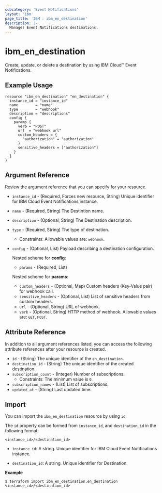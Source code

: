 ```yaml
---
subcategory: 'Event Notifications'
layout: 'ibm'
page_title: 'IBM : ibm_en_destination'
description: |-
  Manages Event Notifications destinations.
---
```


# ibm_en_destination

Create, update, or delete a destination by using IBM Cloud™ Event Notifications.

## Example Usage

```hcl
resource "ibm_en_destination" "en_destination" {
  instance_id = "instance_id"
  name        = "name"
  type        = "webhook"
  description = "descriptions"
  config {
    params {
      verb = "POST"
      url  = "webhook url"
      custom_headers = {
        "authorization" = "authorization"
      }
      sensitive_headers = ["authorization"]
    }
  }
}
```

## Argument Reference

Review the argument reference that you can specify for your resource.

- `instance_id` - (Required, Forces new resource, String) Unique identifier for IBM Cloud Event Notifications instance.

- `name` - (Required, String) The Destintion name.

- `description` - (Optional, String) The Destination description.

- `type` - (Required, String) The type of destination.

  - Constraints: Allowable values are: `webhook`.

- `config` - (Optional, List) Payload describing a destination configuration.

  Nested scheme for **config**:

  - `params` - (Required, List)

  Nested scheme for **params**:

  - `custom_headers` - (Optional, Map) Custom headers (Key-Value pair) for webhook call.
  - `sensitive_headers` - (Optional, List) List of sensitive headers from custom headers.
  - `url` - (Optional, String) URL of webhook.
  - `verb` - (Optional, String) HTTP method of webhook. Allowable values are: `GET`, `POST`.

## Attribute Reference

In addition to all argument references listed, you can access the following attribute references after your resource is created.

- `id` - (String) The unique identifier of the `en_destination`.
- `destination_id` - (String) The unique identifier of the created destination.
- `subscription_count` - (Integer) Number of subscriptions.
  - Constraints: The minimum value is `0`.
- `subscription_names` - (List) List of subscriptions.
- `updated_at` - (String) Last updated time.

## Import

You can import the `ibm_en_destination` resource by using `id`.

The `id` property can be formed from `instance_id`, and `destination_id` in the following format:

```
<instance_id>/<destination_id>
```

- `instance_id`: A string. Unique identifier for IBM Cloud Event Notifications instance.

- `destination_id`: A string. Unique identifier for Destination.

**Example**

```
$ terraform import ibm_en_destination.en_destination <instance_id>/<destination_id>
```
